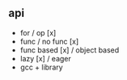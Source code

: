## api

- for / op [x]
- func / no func [x]
- func based [x] / object based
- lazy [x] / eager
- gcc + library
